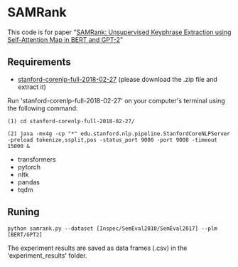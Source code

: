 # SAMRank
This code is for paper "[SAMRank: Unsupervised Keyphrase Extraction using Self-Attention Map in BERT and GPT-2](https://aclanthology.org/2023.emnlp-main.630)" 

## Requirements
- [stanford-corenlp-full-2018-02-27](https://drive.google.com/file/d/1K4Ll54ypTf_tF83Mkkar2QKOcZ4Uskl5/view?usp=sharing)  (please download the .zip file and extract it)

Run 'stanford-corenlp-full-2018-02-27' on your computer's terminal using the following command:

    (1) cd stanford-corenlp-full-2018-02-27/
    
    (2) java -mx4g -cp "*" edu.stanford.nlp.pipeline.StanfordCoreNLPServer -preload tokenize,ssplit,pos -status_port 9000 -port 9000 -timeout 15000 &
    
- transformers
- pytorch
- nltk
- pandas
- tqdm


## Runing
```shell
python samrank.py --dataset [Inspec/SemEval2010/SemEval2017] --plm [BERT/GPT2]
```
The experiment results are saved as data frames (.csv) in the 'experiment_results' folder.
